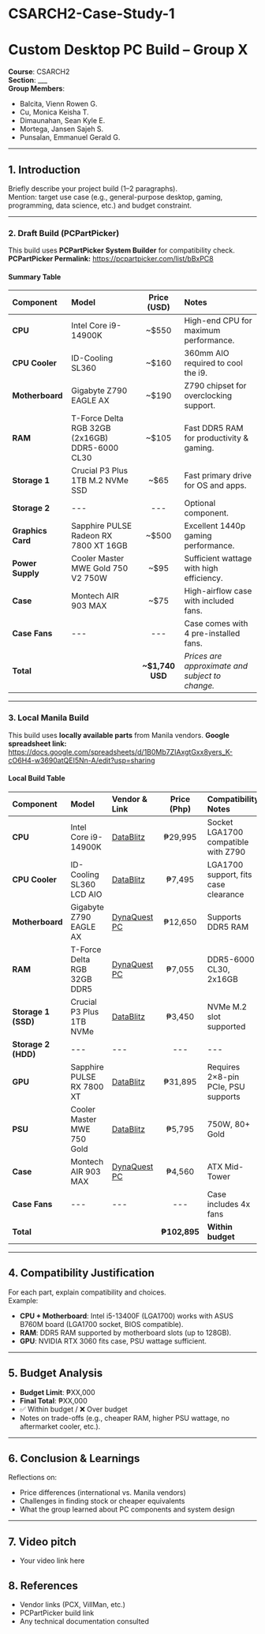 # CSARCH2-Case-Study-1
# Custom Desktop PC Build – Group X

**Course**: CSARCH2  
**Section**: ___  
**Group Members**:  
- Balcita, Vienn Rowen G.
- Cu, Monica Keisha T.
- Dimaunahan, Sean Kyle E.
- Mortega, Jansen Sajeh S.
- Punsalan, Emmanuel Gerald G.

---

## 1. Introduction
Briefly describe your project build (1–2 paragraphs).  
Mention: target use case (e.g., general-purpose desktop, gaming, programming, data science, etc.) and budget constraint.

---

### 2. Draft Build (PCPartPicker)

This build uses **PCPartPicker System Builder** for compatibility check.
**PCPartPicker Permalink:** https://pcpartpicker.com/list/bBxPC8

#### Summary Table
| Component | Model | Price (USD) | Notes |
| :--- | :--- | :---: | :--- |
| **CPU** | Intel Core i9-14900K | ~$550 | High-end CPU for maximum performance. |
| **CPU Cooler** | ID-Cooling SL360 | ~$160 | 360mm AIO required to cool the i9. |
| **Motherboard** | Gigabyte Z790 EAGLE AX | ~$190 | Z790 chipset for overclocking support. |
| **RAM** | T-Force Delta RGB 32GB (2x16GB) DDR5-6000 CL30 | ~$105 | Fast DDR5 RAM for productivity & gaming. |
| **Storage 1** | Crucial P3 Plus 1TB M.2 NVMe SSD | ~$65 | Fast primary drive for OS and apps. |
| **Storage 2** | --- | --- | Optional component. |
| **Graphics Card** | Sapphire PULSE Radeon RX 7800 XT 16GB | ~$500 | Excellent 1440p gaming performance. |
| **Power Supply** | Cooler Master MWE Gold 750 V2 750W | ~$95 | Sufficient wattage with high efficiency. |
| **Case** | Montech AIR 903 MAX | ~$75 | High-airflow case with included fans. |
| **Case Fans** | --- | --- | Case comes with 4 pre-installed fans. |
| **Total** | | **~$1,740 USD** | *Prices are approximate and subject to change.* |

---

### 3. Local Manila Build

This build uses **locally available parts** from Manila vendors.
**Google spreadsheet link:** https://docs.google.com/spreadsheets/d/1B0Mb7ZIAxgtGxx8yers_K-cO6H4-w3690atQEI5Nn-A/edit?usp=sharing

#### Local Build Table
| Component | Model | Vendor & Link | Price (Php) | Compatibility Notes |
| :--- | :--- | :--- | :---: | :--- |
| **CPU** | Intel Core i9-14900K | [DataBlitz](https://ecommerce.datablitz.com.ph/products/intel-core-i9-14900k-14th-gen-3-2ghz-24-core-lga-1700-processor-bx8071514900k) | ₱29,995 | Socket LGA1700 compatible with Z790 |
| **CPU Cooler** | ID-Cooling SL360 LCD AIO | [DataBlitz](https://ecommerce.datablitz.com.ph/products/id-cooling-sl360-lcd-360mm-aio-liquid-cpu-cooler-black) | ₱7,495 | LGA1700 support, fits case clearance |
| **Motherboard** | Gigabyte Z790 EAGLE AX | [DynaQuest PC](https://dynaquestpc.com/products/gigabyte-z790-eagle-ax-ddr5-lga-1700-motherboard) | ₱12,650 | Supports DDR5 RAM |
| **RAM** | T-Force Delta RGB 32GB DDR5 | [DynaQuest PC](https://dynaquestpc.com/products/t-force-delta-rgb-32g-dual-black-ddr5-6000mt-s-desktop-memory-ff3d532g6000hc30dc01) | ₱7,055 | DDR5-6000 CL30, 2x16GB |
| **Storage 1 (SSD)** | Crucial P3 Plus 1TB NVMe | [DataBlitz](https://ecommerce.datablitz.com.ph/products/crucial-p3-plus-1tb-pcie-m-2-2280-ssd-ct1000p3pssd8) | ₱3,450 | NVMe M.2 slot supported |
| **Storage 2 (HDD)** | --- | --- | --- | --- |
| **GPU** | Sapphire PULSE RX 7800 XT | [DataBlitz](https://ecommerce.datablitz.com.ph/products/sapphire-pulse-amd-radeon-rx-7800-xt-gaming-16gb-gddr6-dual-hdmi-dual-dp-lite-graphics-card) | ₱31,895 | Requires 2×8-pin PCIe, PSU supports |
| **PSU** | Cooler Master MWE 750 Gold | [DataBlitz](https://ecommerce.datablitz.com.ph/products/cooler-master-mwe-gold-750w-v2-atx-3-1-full-modular-power-supply-black-mpe-7501-afaag-3eu2) | ₱5,795 | 750W, 80+ Gold |
| **Case** | Montech AIR 903 MAX | [DynaQuest PC](https://dynaquestpc.com/products/montech-air-903-max-atx-tg-case-w-3x140mm-argb-1x120mm-pwm-fans) | ₱4,560 | ATX Mid-Tower |
| **Case Fans** | --- | --- | --- | Case includes 4x fans |
| **Total** | | | **₱102,895** | **Within budget** |

---

## 4. Compatibility Justification
For each part, explain compatibility and choices.  
Example:  
- **CPU + Motherboard**: Intel i5-13400F (LGA1700) works with ASUS B760M board (LGA1700 socket, BIOS compatible).  
- **RAM**: DDR5 RAM supported by motherboard slots (up to 128GB).  
- **GPU**: NVIDIA RTX 3060 fits case, PSU wattage sufficient.  

---

## 5. Budget Analysis
- **Budget Limit**: ₱XX,000  
- **Final Total**: ₱XX,000  
- ✅ Within budget / ❌ Over budget  
- Notes on trade-offs (e.g., cheaper RAM, higher PSU wattage, no aftermarket cooler, etc.).

---

## 6. Conclusion & Learnings
Reflections on:  
- Price differences (international vs. Manila vendors)  
- Challenges in finding stock or cheaper equivalents  
- What the group learned about PC components and system design  

---
## 7. Video pitch
- Your video link here  

## 8. References
- Vendor links (PCX, VillMan, etc.)  
- PCPartPicker build link  
- Any technical documentation consulted  


